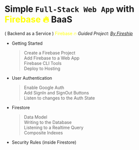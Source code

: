 # Simple `Full-Stack Web App` with <span style="color: yellow;">Firebase 🔥</span> BaaS 
( Backend as a Service )
<span style="color: yellow">Firebase 🔥</span>
_Guided Project: [By Fireship](https://www.youtube.com/watch?v=q5J5ho7YUhA)_

* Getting Started
    >Create a Firebase Project<br>
    >Add Firebase to a Web App<br>
    >Firebase CLI Tools<br>
    >Deploy to Hosting<br>
* User Authentication
    >Enable Google Auth<br>
    >Add SignIn and SignOut Buttons<br>
    >Listen to changes to the Auth State<br>
* Firestore
    >Data Model<br>
    >Writing to the Database<br>
    >Listening to a Realtime Query<br>
    >Composite Indexes<br>
* Security Rules (inside Firestore)

